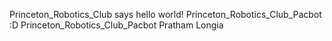 Princeton_Robotics_Club says hello world!
Princeton_Robotics_Club_Pacbot :D
Princeton_Robotics_Club_Pacbot
Pratham Longia